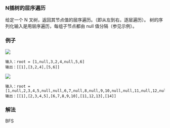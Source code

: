 ### N插树的层序遍历
给定一个 N 叉树，返回其节点值的层序遍历。（即从左到右，逐层遍历）。
树的序列化输入是用层序遍历，每组子节点都由 null 值分隔（参见示例）。
### 例子
![](https://assets.leetcode.com/uploads/2018/10/12/narytreeexample.png)
```text
输入：root = [1,null,3,2,4,null,5,6]
输出：[[1],[3,2,4],[5,6]]
```
![](https://assets.leetcode.com/uploads/2019/11/08/sample_4_964.png)
```text
输入：root = [1,null,2,3,4,5,null,null,6,7,null,8,null,9,10,null,null,11,null,12,null,13,null,null,14]
输出：[[1],[2,3,4,5],[6,7,8,9,10],[11,12,13],[14]]
```
### 解法
BFS